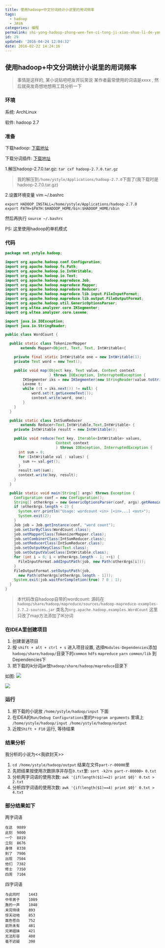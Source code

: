 ```yaml
---
title: 使用hadoop+中文分词统计小说里的用词频率
tags:
  - hadoop
  - JAVA
categories: 编程
permalink: shi-yong-hadoop-zhong-wen-fen-ci-tong-ji-xiao-shuo-li-de-yong-ci-pin-lu
id: 29
updated: '2016-04-24 12:04:32'
date: 2016-02-22 14:24:16
---
```


## 使用hadoop+中文分词统计小说里的用词频率
>事情是这样的, 某小说贴吧吧友开玩笑说 某作者最常使用的词语是xxxx , 然后就突发奇想地想用工具分析一下

### 环境
系统: ArchLinux  

软件: hadoop 2.7

### 准备
下载hadoop: [下载地址](http://hadoop.apache.org/releases.html)

下载分词插件: [下载地址](http://www.oschina.net/p/ikanalyzer)

1.解压hadoop-2.7.0.tar.gz: `tar cxf hadoop-2.7.0.tar.gz`
>我的解压到`/home/ystyle/Applications/hadoop-2.7.0`下面了(我下载时是hadoop-2.7.0.tar.gz)

2.设置环境变量
vim ~/.bashrc
```shell
export HADOOP_INSTALL=/home/ystyle/Applications/hadoop-2.7.0
export PATH=$PATH:$HADOOP_HOME/bin:$HADOOP_HOME/sbin
```
然后再执行 `source ~/.bashrc`

PS: 这里使用hadoop的单机模式

### 代码
```java
package net.ystyle.hadoop;

import org.apache.hadoop.conf.Configuration;
import org.apache.hadoop.fs.Path;
import org.apache.hadoop.io.IntWritable;
import org.apache.hadoop.io.Text;
import org.apache.hadoop.mapreduce.Job;
import org.apache.hadoop.mapreduce.Mapper;
import org.apache.hadoop.mapreduce.Reducer;
import org.apache.hadoop.mapreduce.lib.input.FileInputFormat;
import org.apache.hadoop.mapreduce.lib.output.FileOutputFormat;
import org.apache.hadoop.util.GenericOptionsParser;
import org.wltea.analyzer.core.IKSegmenter;
import org.wltea.analyzer.core.Lexeme;

import java.io.IOException;
import java.io.StringReader;

public class WordCount {

  public static class TokenizerMapper
       extends Mapper<Object, Text, Text, IntWritable>{

    private final static IntWritable one = new IntWritable(1);
    private Text word = new Text();

    public void map(Object key, Text value, Context context
                    ) throws IOException, InterruptedException {
        IKSegmenter iks = new IKSegmenter(new StringReader(value.toString()), true);
        Lexeme t;
        while ((t = iks.next()) != null) {
            word.set(t.getLexemeText());
            context.write(word, one);
        }
    }
  }

  public static class IntSumReducer
       extends Reducer<Text,IntWritable,Text,IntWritable> {
    private IntWritable result = new IntWritable();

    public void reduce(Text key, Iterable<IntWritable> values,
                       Context context
                       ) throws IOException, InterruptedException {
      int sum = 0;
      for (IntWritable val : values) {
        sum += val.get();
      }
      result.set(sum);
      context.write(key, result);
    }
  }

  public static void main(String[] args) throws Exception {
    Configuration conf = new Configuration();
    String[] otherArgs = new GenericOptionsParser(conf, args).getRemainingArgs();
    if (otherArgs.length < 2) {
      System.err.println("Usage: wordcount <in> [<in>...] <out>");
      System.exit(2);
    }
    Job job = Job.getInstance(conf, "word count");
    job.setJarByClass(WordCount.class);
    job.setMapperClass(TokenizerMapper.class);
    job.setCombinerClass(IntSumReducer.class);
    job.setReducerClass(IntSumReducer.class);
    job.setOutputKeyClass(Text.class);
    job.setOutputValueClass(IntWritable.class);
    for (int i = 0; i < otherArgs.length - 1; ++i) {
      FileInputFormat.addInputPath(job, new Path(otherArgs[i]));
    }
    FileOutputFormat.setOutputPath(job,
      new Path(otherArgs[otherArgs.length - 1]));
    System.exit(job.waitForCompletion(true) ? 0 : 1);
  }
}

```
> 本代码改自hadoop自带的wordcount: 源码在`hadoop/share/hadoop/mapreduce/sources/hadoop-mapreduce-examples-2.7.2-sources.jar` 类名为`org.apache.hadoop.examples.WordCount` 这里只改了map方法添加了IK分词

### 在IDEA里创建项目
1. 创建普通项目
2. 按 `shift + alt + ctrl + s` 进入项目设置, 选择`Modules-Dependencies`添加`hadoop/share/hadoop/`目录下的`common` `hdfs` `mapreduce` `yarn` `common/lib` 到Dependencies下
3. 把下载的ik分词jar放`hadoop/share/hadoop/mapreduce`目录下

如图:
![](/images/2016/02/----20160222171610.png)

![](/images/2016/02/----20160222171633.png)

### 运行
1. 把下载的小说放 `/home/ystyle/hadoop/input` 下面
2. 在IDEA的`Run/Debug Configurations`里的`Program arguments` 里填上
`/home/ystyle/hadoop/input /home/ystyle/hadoop/output`
3. 近按`Shift + F10` 运行, 等待结果

### 结果分析
我分析的小说为<<我欲封天>>

1. `cd /home/ystyle/hadoop/output` 结果在文件`part-r-00000`里
2. 先把结果按使用次数排序并存在`0.txt`里: `sort -k2rn part-r-00000> 0.txt`
3. 分析两字词语的使用次数: `awk '{if(length($1)==2) print $0}' 0.txt > 2.txt`
4. 分析四字词语的使用次数: `awk '{if(length($1)==4) print $0}' 0.txt > 4.txt`

### 部分结果如下
两字词语
```text
在这	9889
此刻	9000
一个	8819
立刻	8676
身体	8338
到了	7906
出现	7504
他们	7382
修士	7350
四周	7104
```

四字词语
```text
与此同时	1443
中年男子	1089
轰的一声	1048
未完待续	893
惊天动地	853
面色苍白	752
前所未有	481
兄弟姐妹	421
无法形容	408
毫不迟疑	390
```
